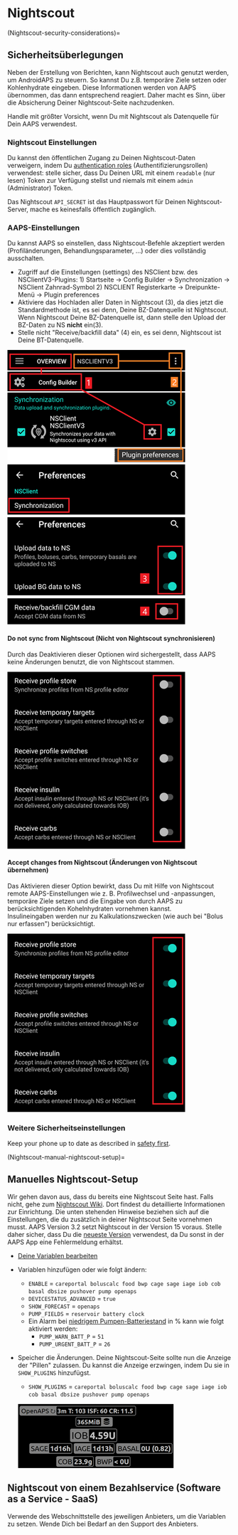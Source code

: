 # Nightscout

(Nightscout-security-considerations)=

## Sicherheitsüberlegungen

Neben der Erstellung von Berichten, kann Nightscout auch genutzt werden, um AndroidAPS zu steuern. So kannst Du z.B. temporäre Ziele setzen oder Kohlenhydrate eingeben. Diese Informationen werden von AAPS übernommen, das dann entsprechend reagiert. Daher macht es Sinn, über die Absicherung Deiner Nightscout-Seite nachzudenken.

Handle mit größter Vorsicht, wenn Du mit Nightscout als Datenquelle für Dein AAPS verwendest.

### Nightscout Einstellungen

Du kannst den öffentlichen Zugang zu Deinen Nightscout-Daten verweigern, indem Du [authentication roles](https://nightscout.github.io/nightscout/security) (Authentifizierungsrollen) verwendest: stelle sicher, dass Du Deinen URL mit einem `readable` (nur lesen) Token zur Verfügung stellst und niemals mit einem `admin` (Administrator) Token.

Das Nightscout `API_SECRET` ist das Hauptpasswort für Deinen Nightscout-Server, mache es keinesfalls öffentlich zugänglich.

### AAPS-Einstellungen

Du kannst AAPS so einstellen, dass Nightscout-Befehle akzeptiert werden (Profiländerungen, Behandlungsparameter, ...) oder dies vollständig ausschalten.

* Zugriff auf die Einstellungen (settings) des NSClient bzw. des NSClientV3-Plugins: 1) Startseite -> Config Builder -> Synchronization -> NSClient Zahnrad-Symbol 2) NSCLIENT Registerkarte -> Dreipunkte-Menü -> Plugin preferences
* Aktiviere das Hochladen aller Daten in Nightscout (3), da dies jetzt die Standardmethode ist, es sei denn, Deine BZ-Datenquelle ist Nightscout.  
  Wenn Nightscout Deine BZ-Datenquelle ist, dann stelle den Upload der BZ-Daten zu NS **nicht** ein(3).
* Stelle nicht "Receive/backfill data" (4) ein, es sei denn, Nightscout ist Deine BT-Datenquelle.

![Nightscout nur Daten hochladen](../images/NSsafety.png)

#### Do not sync from Nightscout (Nicht von Nightscout synchronisieren)

Durch das Deaktivieren dieser Optionen wird sichergestellt, dass AAPS keine Änderungen benutzt, die von Nightscout stammen.

![Nightscout nur Daten hochladen](../images/NSsafety2.png)

#### Accept changes from Nightscout (Änderungen von Nightscout übernehmen)

Das Aktivieren dieser Option bewirkt, dass Du mit Hilfe von Nightscout remote AAPS-Einstellungen wie z. B. Profilwechsel und -anpassungen, temporäre Ziele setzen und die Eingabe von durch AAPS zu berücksichtigenden Kohelnhydraten vornehmen kannst.  
Insulineingaben werden nur zu Kalkulationszwecken (wie auch bei "Bolus nur erfassen") berücksichtigt.

![Nightscout nur Daten hochladen](../images/NSsafety3.png)

### Weitere Sicherheitseinstellungen

Keep your phone up to date as described in [safety first](../Getting-Started/PreparingForAaps.md#safety-first).

(Nightscout-manual-nightscout-setup)=

## Manuelles Nightscout-Setup

Wir gehen davon aus, dass du bereits eine Nightscout Seite hast. Falls nicht, gehe zum [Nightscout Wiki](http://nightscout.github.io/nightscout/new_user/). Dort findest du detaillierte Informationen zur Einrichtung. Die unten stehenden Hinweise beziehen sich auf die Einstellungen, die du zusätzlich in deiner Nightscout Seite vornehmen musst. AAPS Version 3.2 setzt Nightscout in der Version 15 voraus. Stelle daher sicher, dass Du die [neueste Version](https://nightscout.github.io/update/update/#updating-your-site-to-the-latest-version) verwendest, da Du sonst in der AAPS App eine Fehlermeldung erhältst.

* [Deine Variablen bearbeiten](https://nightscout.github.io/nightscout/setup_variables/#nightscout-configuration)

* Variablen hinzufügen oder wie folgt ändern:
  
  * `ENABLE` = `careportal boluscalc food bwp cage sage iage iob cob basal dbsize pushover pump openaps`
  * `DEVICESTATUS_ADVANCED` = `true`
  * `SHOW_FORECAST` = `openaps`
  * `PUMP_FIELDS` = `reservoir battery clock`
  * Ein Alarm bei [niedrigem Pumpen-Batteriestand](https://github.com/nightscout/cgm-remote-monitor#pump-pump-monitoring) in % kann wie folgt aktiviert werden: 
    * `PUMP_WARN_BATT_P` = `51`
    * `PUMP_URGENT_BATT_P` = `26` 

* Speicher die Änderungen. Deine Nightscout-Seite sollte nun die Anzeige der "Pillen" zulassen. Du kannst die Anzeige erzwingen, indem Du sie in `SHOW_PLUGINS` hinzufügst.
  
  * `SHOW_PLUGINS` = `careportal boluscalc food bwp cage sage iage iob cob basal dbsize pushover pump openaps`
  
  ![Nightscout Pills](../images/nightscout1.png)

## Nightscout von einem Bezahlservice (Software as a Service - SaaS)

Verwende des Webschnittstelle des jeweiligen Anbieters, um die Variablen zu setzen. Wende Dich bei Bedarf an den Support des Anbieters.